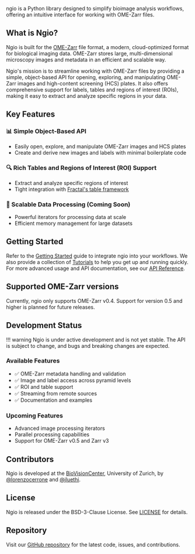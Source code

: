 
ngio is a Python library designed to simplify bioimage analysis workflows, offering an intuitive interface for working with OME-Zarr files.

## What is Ngio?

Ngio is built for the [OME-Zarr](https://ngff.openmicroscopy.org/) file format, a modern, cloud-optimized format for biological imaging data. OME-Zarr stores large, multi-dimensional microscopy images and metadata in an efficient and scalable way.

Ngio's mission is to streamline working with OME-Zarr files by providing a simple, object-based API for opening, exploring, and manipulating OME-Zarr images and high-content screening (HCS) plates. It also offers comprehensive support for labels, tables and regions of interest (ROIs), making it easy to extract and analyze specific regions in your data.

## Key Features

### 📊 Simple Object-Based API

- Easily open, explore, and manipulate OME-Zarr images and HCS plates
- Create and derive new images and labels with minimal boilerplate code

### 🔍 Rich Tables and Regions of Interest (ROI) Support

- Extract and analyze specific regions of interest
- Tight integration with [Fractal's table framework](https://fractal-analytics-platform.github.io/fractal-tasks-core/tables/)

### 🔄 Scalable Data Processing (Coming Soon)

- Powerful iterators for processing data at scale
- Efficient memory management for large datasets

## Getting Started

Refer to the [Getting Started](getting_started/0_quickstart.md) guide to integrate ngio into your workflows. We also provide a collection of [Tutorials](tutorials/image_processing.ipynb) to help you get up and running quickly.
For more advanced usage and API documentation, see our [API Reference](api/ngio.md).

## Supported OME-Zarr versions
Currently, ngio only supports OME-Zarr v0.4. Support for version 0.5 and higher is planned for future releases.

## Development Status

!!! warning
    Ngio is under active development and is not yet stable. The API is subject to change, and bugs and breaking changes are expected.

### Available Features

- ✅ OME-Zarr metadata handling and validation
- ✅ Image and label access across pyramid levels
- ✅ ROI and table support
- ✅ Streaming from remote sources
- ✅ Documentation and examples

### Upcoming Features

- Advanced image processing iterators
- Parallel processing capabilities
- Support for OME-Zarr v0.5 and Zarr v3

## Contributors

Ngio is developed at the [BioVisionCenter](https://www.biovisioncenter.uzh.ch/en.html), University of Zurich, by [@lorenzocerrone](https://github.com/lorenzocerrone) and [@jluethi](https://github.com/jluethi).

## License

Ngio is released under the BSD-3-Clause License. See [LICENSE](https://github.com/fractal-analytics-platform/ngio/blob/main/LICENSE) for details.

## Repository

Visit our [GitHub repository](https://github.com/fractal-analytics-platform/ngio) for the latest code, issues, and contributions.
